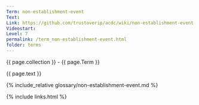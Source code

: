 ```yaml
---
Term: non-establishment-event
Text: 
Link: https://github.com/trustoverip/acdc/wiki/non-establishment-event.md
Videostart: 
Level: 7
permalink: /term_non-establishment-event.html
folder: terms
---
```


{{ page.collection }} - {{ page.Term }}

   {{ page.text }}

{% include_relative glossary/non-establishment-event.md %}

 {% include links.html %} 
